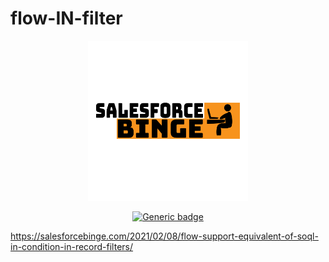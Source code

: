 # flow-IN-filter

<div align="center">
	<img src="assets/images/medium.png" width="256">

[![Generic badge](https://img.shields.io/badge/version-1.1.0.0-blue.svg)](https://shields.io/)
</div>


https://salesforcebinge.com/2021/02/08/flow-support-equivalent-of-soql-in-condition-in-record-filters/
